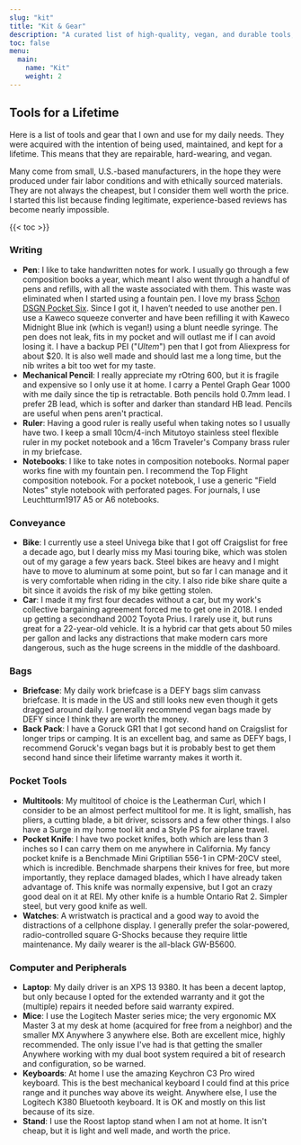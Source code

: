 ```yaml
---
slug: "kit"
title: "Kit & Gear"
description: "A curated list of high-quality, vegan, and durable tools, kit and gear I personally use and recommend."
toc: false
menu:
  main:
    name: "Kit"
    weight: 2
---
```


## Tools for a Lifetime

Here is a list of tools and gear that I own and use for my daily needs. They were acquired with the intention of being used, maintained, and kept for a lifetime. This means that they are repairable, hard-wearing, and vegan.

Many come from small, U.S.-based manufacturers, in the hope they were produced under fair labor conditions and with ethically sourced materials. They are not always the cheapest, but I consider them well worth the price. I started this list because finding legitimate, experience-based reviews has become nearly impossible.

{{< toc >}}

### Writing

* __Pen__: I like to take handwritten notes for work. I usually go through a few composition books a year, which meant I also went through a handful of pens and refills, with all the waste associated with them. This waste was eliminated when I started using a fountain pen. I love my brass [Schon DSGN Pocket Six](https://www.schondsgn.com/collections/fountain-pens/products/brass-pocket-six-fountain-pens). Since I got it, I haven’t needed to use another pen. I use a Kaweco squeeze converter and have been refilling it with Kaweco Midnight Blue ink (which is vegan!) using a blunt needle syringe. The pen does not leak, fits in my pocket and will outlast me if I can avoid losing it. I have a backup PEI ("*Ultem*") pen that I got from Aliexpress for about $20. It is also well made and should last me a long time, but the nib writes a bit too wet for my taste.
* __Mechanical Pencil__: I really appreciate my rOtring 600, but it is fragile and expensive so I only use it at home. I carry a Pentel Graph Gear 1000 with me daily since the tip is retractable. Both pencils hold 0.7mm lead. I prefer 2B lead, which is softer and darker than standard HB lead. Pencils are useful when pens aren't practical.
* __Ruler__: Having a good ruler is really useful when taking notes so I usually have two. I keep a small 10cm/4-inch Mitutoyo stainless steel flexible ruler in my pocket notebook and a 16cm Traveler's Company brass ruler in my briefcase.
* __Notebooks__: I like to take notes in composition notebooks. Normal paper works fine with my fountain pen. I recommend the Top Flight composition notebook. For a pocket notebook, I use a generic "Field Notes" style notebook with perforated pages. For journals, I use Leuchtturm1917 A5 or A6 notebooks.

### Conveyance

* __Bike__: I currently use a steel Univega bike that I got off Craigslist for free a decade ago, but I dearly miss my Masi touring bike, which was stolen out of my garage a few years back. Steel bikes are heavy and I might have to move to aluminum at some point, but so far I can manage and it is very comfortable when riding in the city. I also ride bike share quite a bit since it avoids the risk of my bike getting stolen.
* __Car__: I made it my first four decades without a car, but my work's collective bargaining agreement forced me to get one in 2018. I ended up getting a secondhand 2002 Toyota Prius. I rarely use it, but runs great for a 22-year-old vehicle. It is a hybrid car that gets about 50 miles per gallon and lacks any distractions that make modern cars more dangerous, such as the huge screens in the middle of the dashboard.

### Bags

* __Briefcase__: My daily work briefcase is a DEFY bags slim canvass briefcase. It is made in the US and still looks new even though it gets dragged around daily. I generally recommend vegan bags made by DEFY since I think they are worth the money.
* __Back Pack__: I have a Goruck GR1 that I got second hand on Craigslist for longer trips or camping. It is an excellent bag, and same as DEFY bags, I recommend Goruck's vegan bags but it is probably best to get them second hand since their lifetime warranty makes it worth it.

### Pocket Tools
* __Multitools__: My multitool of choice is the Leatherman Curl, which I consider to be an almost perfect multitool for me. It is light, smallish, has pliers, a cutting blade, a bit driver, scissors and a few other things. I also have a Surge in my home tool kit and a Style PS for airplane travel.
* __Pocket Knife__: I have two pocket knifes, both which are less than 3 inches so I can carry them on me anywhere in California. My fancy pocket knife is a Benchmade Mini Griptilian 556-1 in CPM-20CV steel, which is incredible. Benchmade sharpens their knives for free, but more importantly, they replace damaged blades, which I have already taken advantage of. This knife was normally expensive, but I got an crazy good deal on it at REI. My other knife is a humble Ontario Rat 2. Simpler steel, but very good knife as well.
* __Watches__: A wristwatch is practical and a good way to avoid the distractions of a cellphone display. I generally prefer the solar-powered, radio-controlled square G-Shocks because they require little maintenance. My daily wearer is the all-black GW-B5600.

### Computer and Peripherals

* __Laptop__: My daily driver is an XPS 13 9380. It has been a decent laptop, but only because I opted for the extended warranty and it got the (multiple) repairs it needed before said warranty expired.
* __Mice__: I use the Logitech Master series mice; the very ergonomic MX Master 3 at my desk at home (acquired for free from a neighbor) and the smaller MX Anywhere 3 anywhere else. Both are excellent mice, highly recommended. The only issue I've had is that getting the smaller Anywhere working with my dual boot system required a bit of research and configuration, so be warned.
* __Keyboards__: At home I use the amazing Keychron C3 Pro wired keyboard. This is the best mechanical keyboard I could find at this price range and it punches way above its weight. Anywhere else, I use the Logitech K380 Bluetooth keyboard. It is OK and mostly on this list because of its size.
* __Stand__: I use the Roost laptop stand when I am not at home. It isn't cheap, but it is light and well made, and worth the price.